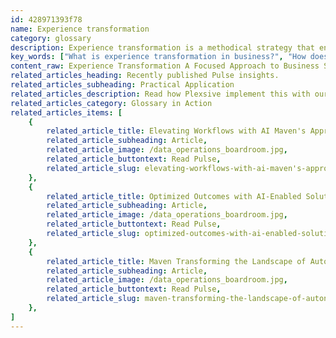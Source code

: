 ```yaml
---
id: 428971393f78
name: Experience transformation
category: glossary
description: Experience transformation is a methodical strategy that enhances business success by improving the customer and employee journey, fostering adaptability, loyalty, and efficiency for sustained profitability and productivity.
key_words: ["What is experience transformation in business?", "How does experience transformation enhance customer satisfaction?", "Why is experience transformation important for customer retention?", "How can experience transformation improve employee engagement?", "What are the benefits of implementing experience transformation?", "How does experience transformation contribute to a company's profitability?", "What role does experience transformation play in adapting to market changes?", "How can experience transformation foster a positive service culture?", "In what ways does experience transformation impact business resilience?", "What are the long-term effects of experience transformation on client relationships?"]
content_raw: Experience Transformation A Focused Approach to Business Success Experience transformation, often referred to as customer experience (CX) or employee experience (EX) transformation, is the progressive approach to augmenting clients' interactions with your company. It involves refining sales and service procedures to ensure they are uncomplicated, streamlined, and seamless from the perspective of the customer. The implementation of experience transformation offers an array of business benefits, leading to enhanced performance. A well-orchestrated and designed experience transformation plan can instill a positive service culture within an organization. This culture does not only captivate and delight customers but also fuels the company's overall performance. Adaptability is another benefit of investing in experience transformation. By transforming the customer experience, an organization is better-equipped to nimbly respond to a perpetually shifting competitive landscape, fluctuating market demands, and evolving consumer preferences. This agility fosters business resilience and longevity. Experience transformation plays a pivotal role in customer retention and loyalty. The provision of an enriched and successful customer experience can generate heightened customer satisfaction. This increment in satisfaction fosters loyalty and promotes retention, ultimately leading to amplified revenue and profitability, contributing to the financial health of the company. Furthermore, establishing a successful employee experience via experience transformation can lead to the formation of more efficient, effective, and unified teams. These teams are the backbone of a holistic customer experience, instrumental at every juncture of the customer's journey. Thus, investing in experience transformation paves the way for increased productivity and a robust company-client relationship. With Maven Technologies, harness the power of transformative experiences today and unlock unprecedented productivity and profitability. Experience the Maven difference.
related_articles_heading: Recently published Pulse insights.
related_articles_subheading: Practical Application
related_articles_description: Read how Plexsive implement this with our clients.
related_articles_category: Glossary in Action
related_articles_items: [
	{
		related_article_title: Elevating Workflows with AI Maven's Approach,
		related_article_subheading: Article,
		related_article_image: /data_operations_boardroom.jpg,
		related_article_buttontext: Read Pulse,
		related_article_slug: elevating-workflows-with-ai-maven's-approach
	},
	{
		related_article_title: Optimized Outcomes with AI-Enabled Solutions,
		related_article_subheading: Article,
		related_article_image: /data_operations_boardroom.jpg,
		related_article_buttontext: Read Pulse,
		related_article_slug: optimized-outcomes-with-ai-enabled-solutions
	},
	{
		related_article_title: Maven Transforming the Landscape of Autonomous Vehicles,
		related_article_subheading: Article,
		related_article_image: /data_operations_boardroom.jpg,
		related_article_buttontext: Read Pulse,
		related_article_slug: maven-transforming-the-landscape-of-autonomous-vehicles
	},
]
---
```

